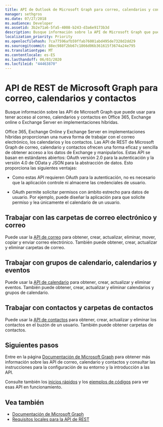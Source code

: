 ```yaml
---
title: API de Outlook de Microsoft Graph para correo, calendarios y contactos
manager: sethgros
ms.date: 07/27/2018
ms.audience: Developer
ms.assetid: 3b2e71a6-5fa5-4008-b243-d3a6e9173b3d
description: Busque información sobre la API de Microsoft Graph que puede usar para tener acceso al correo, calendarios y contactos en Office 365 o Exchange Online.
localization_priority: Priority
ms.openlocfilehash: 7ca77596afb59ffab76001abd495de7328d2dd29
ms.sourcegitcommit: 88ec988f2bb67c1866d06b361615f3674a24e795
ms.translationtype: MT
ms.contentlocale: es-ES
ms.lasthandoff: 06/03/2020
ms.locfileid: "44463870"
---
```

# <a name="microsoft-graph-rest-apis-for-mail-calendars-and-contacts"></a>API de REST de Microsoft Graph para correo, calendarios y contactos

Busque información sobre las API de Microsoft Graph que puede usar para tener acceso al correo, calendarios y contactos en Office 365, Exchange online o Exchange Server en implementaciones híbridas.

Office 365, Exchange Online y Exchange Server en implementaciones híbridas proporcionan una nueva forma de trabajar con el correo electrónico, los calendarios y los contactos. Las API de REST de Microsoft Graph de correo, calendario y contactos ofrecen una forma eficaz y sencilla de obtener acceso a los datos de Exchange y manipularlos. Estas API se basan en estándares abiertos: OAuth versión 2.0 para la autenticación y la versión 4.0 de OData y JSON para la abstracción de datos. Esto proporciona las siguientes ventajas:

- Como estas API requieren OAuth para la autenticación, no es necesario que la aplicación controle ni almacene las credenciales de usuario.

- OAuth permite solicitar permisos con ámbito estrecho para datos de usuario. Por ejemplo, puede diseñar la aplicación para que solicite permiso y lea únicamente el calendario de un usuario.

## <a name="work-with-email-and-mail-folders"></a>Trabajar con las carpetas de correo electrónico y correo

Puede usar la [API de correo](https://developer.microsoft.com/graph/docs/concepts/outlook-mail-concept-overview) para obtener, crear, actualizar, eliminar, mover, copiar y enviar correo electrónico. También puede obtener, crear, actualizar y eliminar carpetas de correo. 
  
## <a name="work-with-events-calendars-and-calendar-groups"></a>Trabajar con grupos de calendario, calendarios y eventos

Puede usar la [API de calendario](https://developer.microsoft.com/graph/docs/concepts/outlook-calendar-concept-overview) para obtener, crear, actualizar y eliminar eventos. También puede obtener, crear, actualizar y eliminar calendarios y grupos de calendario. 
  
## <a name="work-with-contacts-and-contact-folders"></a>Trabajar con contactos y carpetas de contactos

Puede usar la [API de contactos](https://developer.microsoft.com/graph/docs/concepts/outlook-contacts-concept-overview) para obtener, crear, actualizar y eliminar los contactos en el buzón de un usuario. También puede obtener carpetas de contactos. 
  
## <a name="next-steps"></a>Siguientes pasos

Entre en la página [Documentación de Microsoft Graph](https://developer.microsoft.com/graph/docs/concepts/overview) para obtener más información sobre las API de correo, calendario y contactos y consultar las instrucciones para la configuración de su entorno y la introducción a las API. 

Consulte también los [inicios rápidos](https://developer.microsoft.com/graph/quick-start) y los [ejemplos de códigos](https://developer.microsoft.com/office/gallery/?filterBy=Samples,Microsoft%20Graph) para ver esas API en funcionamiento. 
  
## <a name="see-also"></a>Vea también

- [Documentación de Microsoft Graph](https://developer.microsoft.com/graph/docs/concepts/overview)   
- [Requisitos locales para la API de REST](https://blogs.technet.microsoft.com/exchange/2016/09/26/on-premises-architectural-requirements-for-the-rest-api)   

